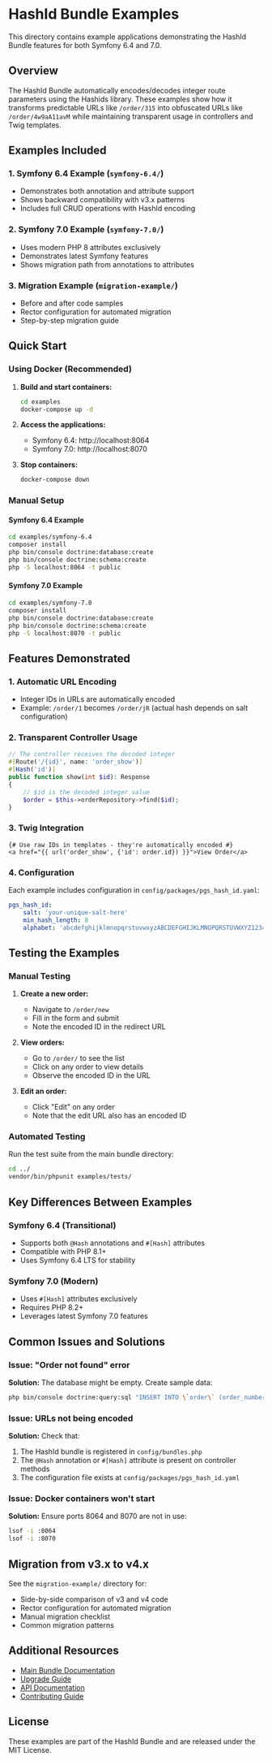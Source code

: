 # HashId Bundle Examples

This directory contains example applications demonstrating the HashId Bundle features for both Symfony 6.4 and 7.0.

## Overview

The HashId Bundle automatically encodes/decodes integer route parameters using the Hashids library. These examples show how it transforms predictable URLs like `/order/315` into obfuscated URLs like `/order/4w9aA11avM` while maintaining transparent usage in controllers and Twig templates.

## Examples Included

### 1. Symfony 6.4 Example (`symfony-6.4/`)
- Demonstrates both annotation and attribute support
- Shows backward compatibility with v3.x patterns
- Includes full CRUD operations with HashId encoding

### 2. Symfony 7.0 Example (`symfony-7.0/`)
- Uses modern PHP 8 attributes exclusively
- Demonstrates latest Symfony features
- Shows migration path from annotations to attributes

### 3. Migration Example (`migration-example/`)
- Before and after code samples
- Rector configuration for automated migration
- Step-by-step migration guide

## Quick Start

### Using Docker (Recommended)

1. **Build and start containers:**
   ```bash
   cd examples
   docker-compose up -d
   ```

2. **Access the applications:**
   - Symfony 6.4: http://localhost:8064
   - Symfony 7.0: http://localhost:8070

3. **Stop containers:**
   ```bash
   docker-compose down
   ```

### Manual Setup

#### Symfony 6.4 Example

```bash
cd examples/symfony-6.4
composer install
php bin/console doctrine:database:create
php bin/console doctrine:schema:create
php -S localhost:8064 -t public
```

#### Symfony 7.0 Example

```bash
cd examples/symfony-7.0
composer install
php bin/console doctrine:database:create
php bin/console doctrine:schema:create
php -S localhost:8070 -t public
```

## Features Demonstrated

### 1. Automatic URL Encoding
- Integer IDs in URLs are automatically encoded
- Example: `/order/1` becomes `/order/jR` (actual hash depends on salt configuration)

### 2. Transparent Controller Usage
```php
// The controller receives the decoded integer
#[Route('/{id}', name: 'order_show')]
#[Hash('id')]
public function show(int $id): Response
{
    // $id is the decoded integer value
    $order = $this->orderRepository->find($id);
}
```

### 3. Twig Integration
```twig
{# Use raw IDs in templates - they're automatically encoded #}
<a href="{{ url('order_show', {'id': order.id}) }}">View Order</a>
```

### 4. Configuration
Each example includes configuration in `config/packages/pgs_hash_id.yaml`:
```yaml
pgs_hash_id:
    salt: 'your-unique-salt-here'
    min_hash_length: 8
    alphabet: 'abcdefghijklmnopqrstuvwxyzABCDEFGHIJKLMNOPQRSTUVWXYZ1234567890'
```

## Testing the Examples

### Manual Testing

1. **Create a new order:**
   - Navigate to `/order/new`
   - Fill in the form and submit
   - Note the encoded ID in the redirect URL

2. **View orders:**
   - Go to `/order/` to see the list
   - Click on any order to view details
   - Observe the encoded ID in the URL

3. **Edit an order:**
   - Click "Edit" on any order
   - Note that the edit URL also has an encoded ID

### Automated Testing

Run the test suite from the main bundle directory:

```bash
cd ../
vendor/bin/phpunit examples/tests/
```

## Key Differences Between Examples

### Symfony 6.4 (Transitional)
- Supports both `@Hash` annotations and `#[Hash]` attributes
- Compatible with PHP 8.1+
- Uses Symfony 6.4 LTS for stability

### Symfony 7.0 (Modern)
- Uses `#[Hash]` attributes exclusively
- Requires PHP 8.2+
- Leverages latest Symfony 7.0 features

## Common Issues and Solutions

### Issue: "Order not found" error
**Solution:** The database might be empty. Create sample data:
```bash
php bin/console doctrine:query:sql "INSERT INTO \`order\` (order_number, customer_name, total_amount, status, created_at) VALUES ('ORD-001', 'John Doe', '99.99', 'pending', datetime('now'))"
```

### Issue: URLs not being encoded
**Solution:** Check that:
1. The HashId bundle is registered in `config/bundles.php`
2. The `@Hash` annotation or `#[Hash]` attribute is present on controller methods
3. The configuration file exists at `config/packages/pgs_hash_id.yaml`

### Issue: Docker containers won't start
**Solution:** Ensure ports 8064 and 8070 are not in use:
```bash
lsof -i :8064
lsof -i :8070
```

## Migration from v3.x to v4.x

See the `migration-example/` directory for:
- Side-by-side comparison of v3 and v4 code
- Rector configuration for automated migration
- Manual migration checklist
- Common migration patterns

## Additional Resources

- [Main Bundle Documentation](../README.md)
- [Upgrade Guide](../UPGRADE-4.0.md)
- [API Documentation](../docs/api/)
- [Contributing Guide](../CONTRIBUTING.md)

## License

These examples are part of the HashId Bundle and are released under the MIT License.